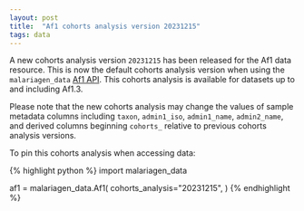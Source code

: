```yaml
---
layout: post
title:  "Af1 cohorts analysis version 20231215"
tags: data
---
```


A new cohorts analysis version `20231215` has been released for the
Af1 data resource. This is now the default cohorts analysis version
when using the `malariagen_data` [Af1
API](https://malariagen.github.io/malariagen-data-python/latest/Af1.html). This
cohorts analysis is available for datasets up to and including Af1.3.

Please note that the new cohorts analysis may change the values of
sample metadata columns including `taxon`, `admin1_iso`,
`admin1_name`, `admin2_name`, and derived columns beginning `cohorts_`
relative to previous cohorts analysis versions.

To pin this cohorts analysis when accessing data:

{% highlight python %}
import malariagen_data

af1 = malariagen_data.Af1(
    cohorts_analysis="20231215",
)
{% endhighlight %}
